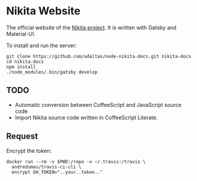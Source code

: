 # Nikita Website

The official website of the [Nikita project](https://github.com/adaltas/node-nikita). It is written with Gatsby and Material-UI.

To install and run the server:

```
git clone https://github.com/adaltas/node-nikita-docs.git nikita-docs
cd nikita-docs
npm install
./node_modules/.bin/gatsby develop
```

## TODO

* Automatic conversion between CoffeeScript and JavaScript source code
* Import Nikita source code written in CoffeeScript Literate.

## Request

Encrypt the token:

```
docker run --rm -v $PWD:/repo -v ~/.travis:/travis \
  andredumas/travis-ci-cli \
  encrypt GH_TOKEN="..your..token.."
```
